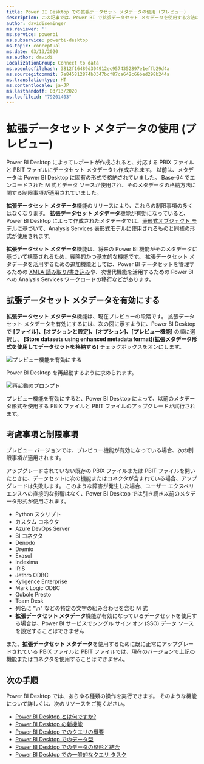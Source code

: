 ```yaml
---
title: Power BI Desktop での拡張データセット メタデータの使用 (プレビュー)
description: この記事では、Power BI で拡張データセット メタデータを使用する方法について説明します。
author: davidiseminger
ms.reviewer: ''
ms.service: powerbi
ms.subservice: powerbi-desktop
ms.topic: conceptual
ms.date: 03/13/2020
ms.author: davidi
LocalizationGroup: Connect to data
ms.openlocfilehash: 3812f16489d304912ec9574352897e1effb29d4a
ms.sourcegitcommit: 7e845812874b3347bcf87ca642c66bed298b244a
ms.translationtype: HT
ms.contentlocale: ja-JP
ms.lasthandoff: 03/13/2020
ms.locfileid: "79201403"
---
```

# <a name="using-enhanced-dataset-metadata-preview"></a>拡張データセット メタデータの使用 (プレビュー)

Power BI Desktop によってレポートが作成されると、対応する PBIX ファイルと PBIT ファイルにデータセット メタデータも作成されます。 以前は、メタデータは Power BI Desktop に固有の形式で格納されていました。 Base-64 でエンコードされた M 式とデータ ソースが使用され、そのメタデータの格納方法に関する制限事項が適用されていました。

**拡張データセット メタデータ**機能のリリースにより、これらの制限事項の多くはなくなります。 **拡張データセット メタデータ**機能が有効になっていると、Power BI Desktop によって作成されたメタデータでは、[表形式オブジェクト モデル](https://docs.microsoft.com/bi-reference/tom/introduction-to-the-tabular-object-model-tom-in-analysis-services-amo)に基づいて、Analysis Services 表形式モデルに使用されるものと同様の形式が使用されます。


**拡張データセット メタデータ**機能は、将来の Power BI 機能がそのメタデータに基づいて構築されるため、戦略的かつ基本的な機能です。 拡張データセット メタデータを活用するための追加機能としては、Power BI データセットを管理するための [XMLA 読み取り/書き込み](https://docs.microsoft.com/power-platform-release-plan/2019wave2/business-intelligence/xmla-readwrite)や、次世代機能を活用するための Power BI への Analysis Services ワークロードの移行などがあります。

## <a name="enable-enhanced-dataset-metadata"></a>拡張データセット メタデータを有効にする

**拡張データセット メタデータ**機能は、現在プレビューの段階です。 拡張データセット メタデータを有効にするには、次の図に示すように、Power BI Desktop で **[ファイル]、[オプションと設定]、[オプション]、[プレビュー機能]** の順に選択し、 **[Store datasets using enhanced metadata format]\(拡張メタデータ形式を使用してデータセットを格納する\)** チェックボックスをオンにします。 

![プレビュー機能を有効にする](media/desktop-enhanced-dataset-metadata/enhanced-dataset-metadata-01.png)

Power BI Desktop を再起動するように求められます。

![再起動のプロンプト](media/desktop-enhanced-dataset-metadata/enhanced-dataset-metadata-02.png)

プレビュー機能を有効にすると、Power BI Desktop によって、以前のメタデータ形式を使用する PBIX ファイルと PBIT ファイルのアップグレードが試行されます。 

## <a name="considerations-and-limitations"></a>考慮事項と制限事項

プレビュー バージョンでは、プレビュー機能が有効になっている場合、次の制限事項が適用されます。

アップグレードされていない既存の PBIX ファイルまたは PBIT ファイルを開いたときに、データセットに次の機能またはコネクタが含まれている場合、アップグレードは失敗します。 このような障害が発生した場合、ユーザー エクスペリエンスへの直接的な影響はなく、Power BI Desktop では引き続き以前のメタデータ形式が使用されます。

* Python スクリプト
* カスタム コネクタ
* Azure DevOps Server
* BI コネクタ
* Denodo
* Dremio
* Exasol
* Indexima
* IRIS
* Jethro ODBC
* Kyligence Enterprise
* Mark Logic ODBC
* Qubole Presto
* Team Desk
* 列名に "\\n" などの特定の文字の組み合わせを含む M 式
* **拡張データセット メタデータ**機能が有効になっているデータセットを使用する場合は、Power BI サービスでシングル サイン オン (SSO) データ ソースを設定することはできません

また、**拡張データセット メタデータ**を使用するために既に正常にアップグレードされている PBIX ファイルと PBIT ファイルでは、現在のバージョンで上記の機能またはコネクタを使用することは*できません*。


## <a name="next-steps"></a>次の手順

Power BI Desktop では、あらゆる種類の操作を実行できます。 そのような機能について詳しくは、次のリソースをご覧ください。

* [Power BI Desktop とは何ですか?](desktop-what-is-desktop.md)
* [Power BI Desktop の新機能](desktop-latest-update.md)
* [Power BI Desktop でのクエリの概要](desktop-query-overview.md)
* [Power BI Desktop でのデータ型](desktop-data-types.md)
* [Power BI Desktop でのデータの整形と結合](desktop-shape-and-combine-data.md)
* [Power BI Desktop での一般的なクエリ タスク](desktop-common-query-tasks.md)

